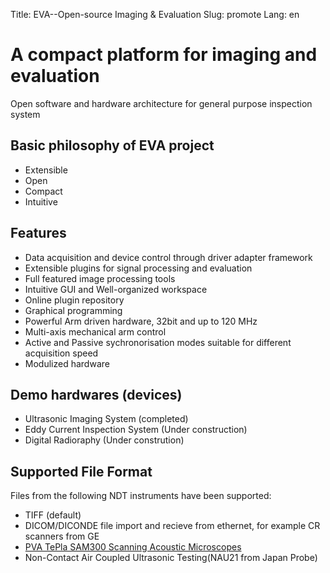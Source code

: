 Title: EVA--Open-source Imaging & Evaluation
Slug: promote
Lang: en

# A compact platform for imaging and evaluation
Open software and hardware architecture for general purpose inspection system

## Basic philosophy of EVA project

* Extensible
* Open
* Compact
* Intuitive
## Features

* Data acquisition and device control through driver adapter framework
* Extensible plugins for signal processing and evaluation
* Full featured image processing tools
* Intuitive GUI and Well-organized workspace
* Online plugin repository
* Graphical programming
* Powerful Arm driven hardware, 32bit and up to 120 MHz
* Multi-axis mechanical arm control
* Active and Passive sychronorisation modes suitable for different acquisition speed
* Modulized hardware

## Demo hardwares (devices)
 * Ultrasonic Imaging System (completed)
 * Eddy Current Inspection System (Under construction)
 * Digital Radioraphy (Under constrution)

## Supported File Format
Files from the following NDT instruments have been supported:

 * TIFF (default)
 * DICOM/DICONDE file import and recieve from ethernet, for example CR scanners from GE
 * [PVA TePla SAM300 Scanning Acoustic Microscopes](http://www.pva-analyticalsystems.com/en/products/sam-line/pva/sam-line/sam-300)
 * Non-Contact Air Coupled Ultrasonic Testing(NAU21 from Japan Probe)
